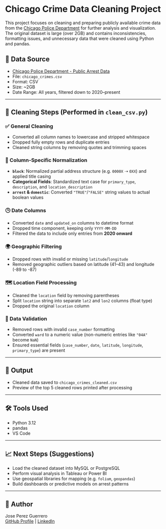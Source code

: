 # Chicago Crime Data Cleaning Project

This project focuses on cleaning and preparing publicly available crime data from the [Chicago Police Department](https://www.chicagopolice.org/statistics-data/public-arrest-data/) for further analysis and visualization. The original dataset is large (over 2GB) and contains inconsistencies, formatting issues, and unnecessary data that were cleaned using Python and pandas.

## 📂 Data Source
- [Chicago Police Department - Public Arrest Data](https://www.chicagopolice.org/statistics-data/public-arrest-data/)
- File: `chicago_crimes.csv`  
- Format: CSV  
- Size: ~2GB  
- Date Range: All years, filtered down to 2020–present

---

## 🧼 Cleaning Steps (Performed in `clean_csv.py`)

### ✅ General Cleaning
- Converted all column names to lowercase and stripped whitespace
- Dropped fully empty rows and duplicate entries
- Cleaned string columns by removing quotes and trimming spaces

### 🧱 Column-Specific Normalization
- **`block`**: Normalized partial address structure (e.g. `0000X` ➝ `0XX`) and applied title casing
- **Categorical Fields**: Standardized text case for `primary_type`, `description`, and `location_description`
- **`arrest` & `domestic`**: Converted `"TRUE"`/`"FALSE"` string values to actual boolean values

### 🕒 Date Columns
- Converted `date` and `updated_on` columns to datetime format
- Dropped time component, keeping only `YYYY-MM-DD`
- Filtered the data to include only entries from **2020 onward**

### 🌍 Geographic Filtering
- Dropped rows with invalid or missing `latitude`/`longitude`
- Removed geographic outliers based on latitude (41–43) and longitude (-89 to -87)

### 🗺️ Location Field Processing
- Cleaned the `location` field by removing parentheses
- Split `location` string into separate `lat2` and `lon2` columns (float type)
- Dropped the original `location` column

### 📌 Data Validation
- Removed rows with invalid `case_number` formatting
- Converted `ward` to a numeric value (non-numeric entries like `"04A"` become `NaN`)
- Ensured essential fields (`case_number`, `date`, `latitude`, `longitude`, `primary_type`) are present

---

## 💾 Output
- Cleaned data saved to `chicago_crimes_cleaned.csv`
- Preview of the top 5 cleaned rows printed after processing

---

## 🛠 Tools Used
- Python 3.12
- pandas
- VS Code

---

## 📈 Next Steps (Suggestions)
- Load the cleaned dataset into MySQL or PostgreSQL
- Perform visual analysis in Tableau or Power BI
- Use geospatial libraries for mapping (e.g. `folium`, `geopandas`)
- Build dashboards or predictive models on arrest patterns

---

## 👤 Author
Jose Perez Guerrero  
[GitHub Profile](https://github.com/pjose92) | [LinkedIn](https://linkedin.com/in/jose-perez-guerrero)

